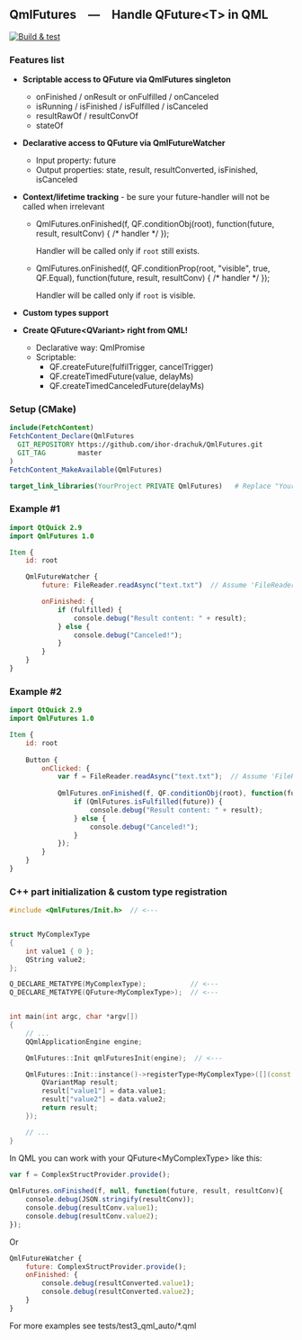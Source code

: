 ## QmlFutures — Handle QFuture&lt;T> in QML

[![Build & test](https://github.com/ihor-drachuk/QmlFutures/actions/workflows/ci.yml/badge.svg?branch=master)](https://github.com/ihor-drachuk/QmlFutures/actions/workflows/ci.yml)

### Features list
 - **Scriptable access to QFuture<T> via QmlFutures singleton**
   - onFinished / onResult or onFulfilled / onCanceled
   - isRunning / isFinished / isFulfilled / isCanceled
   - resultRawOf / resultConvOf
   - stateOf

 - **Declarative access to QFuture<T> via QmlFutureWatcher**
   - Input property: future
   - Output properties: state, result, resultConverted, isFinished, isCanceled

 - **Context/lifetime tracking** - be sure your future-handler will not be called when irrelevant
   - QmlFutures.onFinished(f, QF.conditionObj(root), function(future, result, resultConv) { /* handler */ });

     Handler will be called only if `root` still exists.

   - QmlFutures.onFinished(f, QF.conditionProp(root, "visible", true, QF.Equal), function(future, result, resultConv) { /* handler */ });

     Handler will be called only if `root` is visible.

 - **Custom types support**

 - **Create QFuture&lt;QVariant> right from QML!**
   - Declarative way: QmlPromise
   - Scriptable:
     - QF.createFuture(fulfilTrigger, cancelTrigger)
     - QF.createTimedFuture(value, delayMs)
     - QF.createTimedCanceledFuture(delayMs)

### Setup (CMake)

```CMake
include(FetchContent)
FetchContent_Declare(QmlFutures
  GIT_REPOSITORY https://github.com/ihor-drachuk/QmlFutures.git
  GIT_TAG        master
)
FetchContent_MakeAvailable(QmlFutures)

target_link_libraries(YourProject PRIVATE QmlFutures)   # Replace "YourProject" !
```

### Example #1
```QML
import QtQuick 2.9
import QmlFutures 1.0

Item {
    id: root

    QmlFutureWatcher {
        future: FileReader.readAsync("text.txt")  // Assume 'FileReader::readSync' returns 'QFuture<QString>'

        onFinished: {
            if (fulfilled) {
                console.debug("Result content: " + result);
            } else {
                console.debug("Canceled!");
            }
        }
    }
}
```

### Example #2
```QML
import QtQuick 2.9
import QmlFutures 1.0

Item {
    id: root
    
    Button {
        onClicked: {
            var f = FileReader.readAsync("text.txt");  // Assume 'FileReader::readSync' returns 'QFuture<QString>'
            
            QmlFutures.onFinished(f, QF.conditionObj(root), function(future, result, resultConv) {
                if (QmlFutures.isFulfilled(future)) {
                    console.debug("Result content: " + result);
                } else {
                    console.debug("Canceled!");
                }
            });
        }
    }
}
```

### C++ part initialization & custom type registration
```C++
#include <QmlFutures/Init.h>  // <---


struct MyComplexType
{
    int value1 { 0 };
    QString value2;
};

Q_DECLARE_METATYPE(MyComplexType);           // <---
Q_DECLARE_METATYPE(QFuture<MyComplexType>);  // <---


int main(int argc, char *argv[])
{
    // ...
    QQmlApplicationEngine engine;

    QmlFutures::Init qmlFuturesInit(engine);  // <---

    QmlFutures::Init::instance()->registerType<MyComplexType>([](const MyComplexType& data) -> QVariant {
        QVariantMap result;
        result["value1"] = data.value1;
        result["value2"] = data.value2;
        return result;
    });

    // ...
}
```

In QML you can work with your QFuture&lt;MyComplexType> like this:
```QML
var f = ComplexStructProvider.provide();
            
QmlFutures.onFinished(f, null, function(future, result, resultConv){
    console.debug(JSON.stringify(resultConv));
    console.debug(resultConv.value1);
    console.debug(resultConv.value2);
});
```
 
Or
```QML
QmlFutureWatcher {
    future: ComplexStructProvider.provide();
    onFinished: {
        console.debug(resultConverted.value1);
        console.debug(resultConverted.value2);
    }
}
```

For more examples see tests/test3_qml_auto/*.qml
